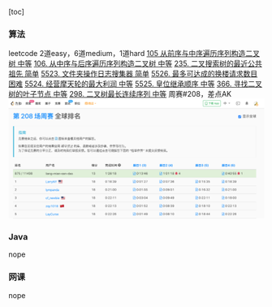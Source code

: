 [toc]
### 算法
leetcode 2道easy，6道medium，1道hard
[105 从前序与中序遍历序列构造二叉树 中等](https://leetcode-cn.com/problems/construct-binary-tree-from-preorder-and-inorder-traversal/)
[106. 从中序与后序遍历序列构造二叉树 中等](https://leetcode-cn.com/problems/construct-binary-tree-from-inorder-and-postorder-traversal/)
[235. 二叉搜索树的最近公共祖先	简单](https://leetcode-cn.com/problems/lowest-common-ancestor-of-a-binary-search-tree/)
[5523. 文件夹操作日志搜集器	简单](https://leetcode-cn.com/problems/crawler-log-folder/)
[5526. 最多可达成的换楼请求数目	困难](https://leetcode-cn.com/problems/maximum-number-of-achievable-transfer-requests/)
[5524. 经营摩天轮的最大利润	中等](https://leetcode-cn.com/problems/maximum-profit-of-operating-a-centennial-wheel/)
[5525. 皇位继承顺序	中等](https://leetcode-cn.com/problems/throne-inheritance/)
[366. 寻找二叉树的叶子节点	中等](https://leetcode-cn.com/problems/find-leaves-of-binary-tree/)
[298. 二叉树最长连续序列	中等](https://leetcode-cn.com/problems/binary-tree-longest-consecutive-sequence/)
周赛#208，差点AK
![](1.png)
### Java
nope
### 网课
nope
